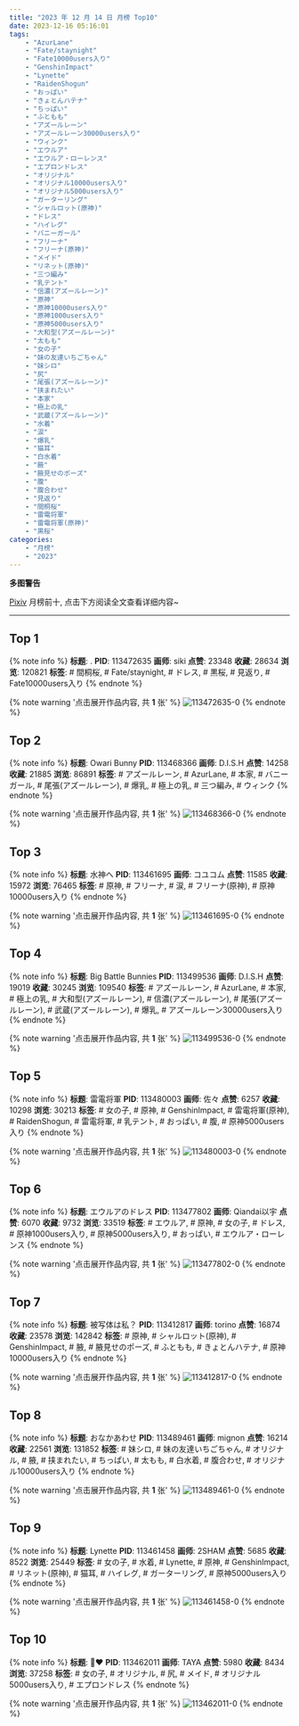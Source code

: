 ```yaml
---
title: "2023 年 12 月 14 日 月榜 Top10"
date: 2023-12-16 05:16:01
tags:
    - "AzurLane"
    - "Fate/staynight"
    - "Fate10000users入り"
    - "GenshinImpact"
    - "Lynette"
    - "RaidenShogun"
    - "おっぱい"
    - "きょとんハテナ"
    - "ちっぱい"
    - "ふともも"
    - "アズールレーン"
    - "アズールレーン30000users入り"
    - "ウィンク"
    - "エウルア"
    - "エウルア・ローレンス"
    - "エプロンドレス"
    - "オリジナル"
    - "オリジナル10000users入り"
    - "オリジナル5000users入り"
    - "ガーターリング"
    - "シャルロット(原神)"
    - "ドレス"
    - "ハイレグ"
    - "バニーガール"
    - "フリーナ"
    - "フリーナ(原神)"
    - "メイド"
    - "リネット(原神)"
    - "三つ編み"
    - "乳テント"
    - "信濃(アズールレーン)"
    - "原神"
    - "原神10000users入り"
    - "原神1000users入り"
    - "原神5000users入り"
    - "大和型(アズールレーン)"
    - "太もも"
    - "女の子"
    - "妹の友達いちごちゃん"
    - "妹シロ"
    - "尻"
    - "尾張(アズールレーン)"
    - "挟まれたい"
    - "本家"
    - "極上の乳"
    - "武蔵(アズールレーン)"
    - "水着"
    - "涙"
    - "爆乳"
    - "猫耳"
    - "白水着"
    - "腋"
    - "腋見せのポーズ"
    - "腹"
    - "腹合わせ"
    - "見返り"
    - "間桐桜"
    - "雷電将軍"
    - "雷電将軍(原神)"
    - "黒桜"
categories:
    - "月榜"
    - "2023"
---
```


<i class="fa fa-triangle-exclamation"></i>**多图警告**<i class="fa fa-triangle-exclamation"></i>

[Pixiv](https://www.pixiv.net/) 月榜前十, 点击下方阅读全文查看详细内容~

<!-- more -->

---

## Top 1

{% note info %}
**标题**: .
**PID**: 113472635 **画师**: siki
**点赞**: 23348 **收藏**: 28634 **浏览**: 120821
**标签**: # 間桐桜, # Fate/staynight, # ドレス, # 黒桜, # 見返り, # Fate10000users入り
{% endnote %}

{% note warning '点击展开作品内容, 共 **1** 张' %}
![113472635-0](https://i.pixiv.re/img-original/img/2023/11/17/14/01/37/113472635_p0.jpg)
{% endnote %}

## Top 2

{% note info %}
**标题**: Owari Bunny
**PID**: 113468366 **画师**: D.I.S.H
**点赞**: 14258 **收藏**: 21885 **浏览**: 86891
**标签**: # アズールレーン, # AzurLane, # 本家, # バニーガール, # 尾張(アズールレーン), # 爆乳, # 極上の乳, # 三つ編み, # ウィンク
{% endnote %}

{% note warning '点击展开作品内容, 共 **1** 张' %}
![113468366-0](https://i.pixiv.re/img-original/img/2023/11/17/08/18/54/113468366_p0.jpg)
{% endnote %}

## Top 3

{% note info %}
**标题**: 水神へ
**PID**: 113461695 **画师**: コユコム
**点赞**: 11585 **收藏**: 15972 **浏览**: 76465
**标签**: # 原神, # フリーナ, # 涙, # フリーナ(原神), # 原神10000users入り
{% endnote %}

{% note warning '点击展开作品内容, 共 **1** 张' %}
![113461695-0](https://i.pixiv.re/img-original/img/2023/11/17/00/01/50/113461695_p0.jpg)
{% endnote %}

## Top 4

{% note info %}
**标题**: Big Battle Bunnies
**PID**: 113499536 **画师**: D.I.S.H
**点赞**: 19019 **收藏**: 30245 **浏览**: 109540
**标签**: # アズールレーン, # AzurLane, # 本家, # 極上の乳, # 大和型(アズールレーン), # 信濃(アズールレーン), # 尾張(アズールレーン), # 武蔵(アズールレーン), # 爆乳, # アズールレーン30000users入り
{% endnote %}

{% note warning '点击展开作品内容, 共 **1** 张' %}
![113499536-0](https://i.pixiv.re/img-original/img/2023/11/18/13/39/46/113499536_p0.jpg)
{% endnote %}

## Top 5

{% note info %}
**标题**: 雷電将軍
**PID**: 113480003 **画师**: 佐々
**点赞**: 6257 **收藏**: 10298 **浏览**: 30213
**标签**: # 女の子, # 原神, # GenshinImpact, # 雷電将軍(原神), # RaidenShogun, # 雷電将軍, # 乳テント, # おっぱい, # 腹, # 原神5000users入り
{% endnote %}

{% note warning '点击展开作品内容, 共 **1** 张' %}
![113480003-0](https://i.pixiv.re/img-original/img/2023/11/17/20/18/05/113480003_p0.jpg)
{% endnote %}

## Top 6

{% note info %}
**标题**: エウルアのドレス
**PID**: 113477802 **画师**: Qiandai以宇
**点赞**: 6070 **收藏**: 9732 **浏览**: 33519
**标签**: # エウルア, # 原神, # 女の子, # ドレス, # 原神1000users入り, # 原神5000users入り, # おっぱい, # エウルア・ローレンス
{% endnote %}

{% note warning '点击展开作品内容, 共 **1** 张' %}
![113477802-0](https://i.pixiv.re/img-original/img/2023/11/17/18/54/20/113477802_p0.png)
{% endnote %}

## Top 7

{% note info %}
**标题**: 被写体は私？
**PID**: 113412817 **画师**: torino
**点赞**: 16874 **收藏**: 23578 **浏览**: 142842
**标签**: # 原神, # シャルロット(原神), # GenshinImpact, # 腋, # 腋見せのポーズ, # ふともも, # きょとんハテナ, # 原神10000users入り
{% endnote %}

{% note warning '点击展开作品内容, 共 **1** 张' %}
![113412817-0](https://i.pixiv.re/img-original/img/2023/11/15/00/00/23/113412817_p0.jpg)
{% endnote %}

## Top 8

{% note info %}
**标题**: おなかあわせ
**PID**: 113489461 **画师**: mignon
**点赞**: 16214 **收藏**: 22561 **浏览**: 131852
**标签**: # 妹シロ, # 妹の友達いちごちゃん, # オリジナル, # 腋, # 挟まれたい, # ちっぱい, # 太もも, # 白水着, # 腹合わせ, # オリジナル10000users入り
{% endnote %}

{% note warning '点击展开作品内容, 共 **1** 张' %}
![113489461-0](https://i.pixiv.re/img-original/img/2023/11/18/01/33/38/113489461_p0.jpg)
{% endnote %}

## Top 9

{% note info %}
**标题**: Lynette
**PID**: 113461458 **画师**: 2SHAM
**点赞**: 5685 **收藏**: 8522 **浏览**: 25449
**标签**: # 女の子, # 水着, # Lynette, # 原神, # GenshinImpact, # リネット(原神), # 猫耳, # ハイレグ, # ガーターリング, # 原神5000users入り
{% endnote %}

{% note warning '点击展开作品内容, 共 **1** 张' %}
![113461458-0](https://i.pixiv.re/img-original/img/2023/11/17/00/00/13/113461458_p0.png)
{% endnote %}

## Top 10

{% note info %}
**标题**: 🖤❤️
**PID**: 113462011 **画师**: TAYA
**点赞**: 5980 **收藏**: 8434 **浏览**: 37258
**标签**: # 女の子, # オリジナル, # 尻, # メイド, # オリジナル5000users入り, # エプロンドレス
{% endnote %}

{% note warning '点击展开作品内容, 共 **1** 张' %}
![113462011-0](https://i.pixiv.re/img-original/img/2023/11/17/00/10/53/113462011_p0.png)
{% endnote %}
